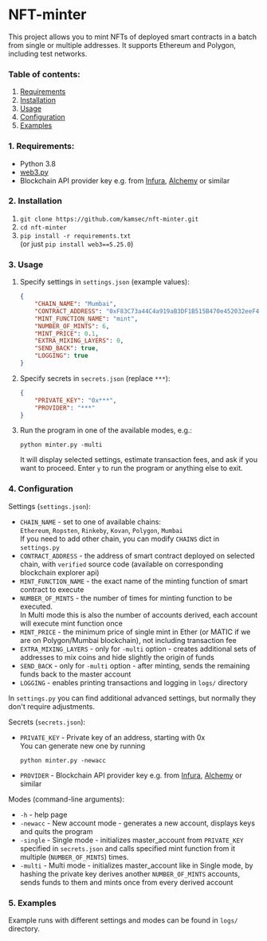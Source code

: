 # NFT-minter

This project allows you to mint NFTs of deployed smart contracts in a batch from single or multiple addresses.
It supports Ethereum and Polygon, including test networks.

### Table of contents:
1. <a href="#1-requirements">Requirements</a>
2. <a href="#2-installation">Installation</a>
3. <a href="#3-usage">Usage</a>
4. <a href="#4-configuration">Configuration</a>
5. <a href="#5-examples">Examples</a>


### 1. Requirements:
- Python 3.8
- <a href="https://web3py.readthedocs.io/en/stable/">web3.py</a> 
- Blockchain API provider key e.g. from <a href="https://infura.io/">Infura</a>, <a href="https://www.alchemy.com/">Alchemy</a> or similar


### 2. Installation

1. `git clone https://github.com/kamsec/nft-minter.git`
2. `cd nft-minter`
2. `pip install -r requirements.txt` \
    (or just `pip install web3==5.25.0`)

### 3. Usage

1. Specify settings in `settings.json` (example values):
    ```json
    {
        "CHAIN_NAME": "Mumbai",
        "CONTRACT_ADDRESS": "0xF83C73a44C4a919aB3DF1B515B470e452032eeF4",
        "MINT_FUNCTION_NAME": "mint",
        "NUMBER_OF_MINTS": 6,
        "MINT_PRICE": 0.1,
        "EXTRA_MIXING_LAYERS": 0,
        "SEND_BACK": true,
        "LOGGING": true
    }
    ```

2. Specify secrets in `secrets.json` (replace `***`):
    ```json
    {
        "PRIVATE_KEY": "0x***",
        "PROVIDER": "***"
    }
    ```

3. Run the program in one of the available modes, e.g.:
    ```
    python minter.py -multi
    ```
    It will display selected settings, estimate transaction fees, and ask if you want to proceed. Enter `y` to run the program or anything else to exit.

### 4. Configuration

Settings (`settings.json`):
- `CHAIN_NAME` - set to one of available chains:\
    `Ethereum`, `Ropsten`, `Rinkeby`, `Kovan`, `Polygon`, `Mumbai`\
     If you need to add other chain, you can modify `CHAINS` dict in `settings.py`
- `CONTRACT_ADDRESS` - the address of smart contract deployed on selected chain, with `verified` source code (available on corresponding blockchain explorer api)
- `MINT_FUNCTION_NAME` - the exact name of the minting function of smart contract to execute
- `NUMBER_OF_MINTS` - the number of times for minting function to be executed.\
In Multi mode this is also the number of accounts derived, each account will execute mint function once
- `MINT_PRICE` - the minimum price of single mint in Ether (or MATIC if we are on Polygon/Mumbai blockchain), not including transaction fee
- `EXTRA_MIXING_LAYERS` - only for `-multi` option - creates additional sets of addresses to mix coins and hide slightly the origin of funds
- `SEND_BACK` - only for `-multi` option - after minting, sends the remaining funds back to the master account
- `LOGGING` - enables printing transactions and logging in `logs/` directory

In `settings.py` you can find additional advanced settings, but normally they don't require adjustments.

Secrets (`secrets.json`):
- `PRIVATE_KEY` - Private key of an address, starting with 0x\
    You can generate new one by running
    ```
    python minter.py -newacc
    ```
- `PROVIDER` - Blockchain API provider key e.g. from <a href="https://infura.io/">Infura</a>, <a href="https://www.alchemy.com/">Alchemy</a> or similar

Modes (command-line arguments):
- `-h` - help page
- `-newacc` - New account mode - generates a new account, displays keys and quits the program
- `-single` - Single mode - initializes master_account from `PRIVATE_KEY` specified in `secrets.json` and calls specified mint function from it  multiple (`NUMBER_OF_MINTS`) times.
- `-multi` - Multi mode - initializes master_account like in Single mode, by hashing the private key derives another `NUMBER_OF_MINTS` accounts, sends funds to them and mints once from every derived account

### 5. Examples
Example runs with different settings and modes can be found in `logs/` directory. 
